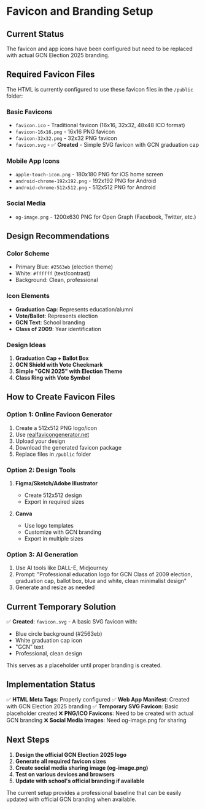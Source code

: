 # Favicon and Branding Setup

## Current Status
The favicon and app icons have been configured but need to be replaced with actual GCN Election 2025 branding.

## Required Favicon Files

The HTML is currently configured to use these favicon files in the `/public` folder:

### Basic Favicons
- `favicon.ico` - Traditional favicon (16x16, 32x32, 48x48 ICO format)
- `favicon-16x16.png` - 16x16 PNG favicon
- `favicon-32x32.png` - 32x32 PNG favicon
- `favicon.svg` - ✅ **Created** - Simple SVG favicon with GCN graduation cap

### Mobile App Icons
- `apple-touch-icon.png` - 180x180 PNG for iOS home screen
- `android-chrome-192x192.png` - 192x192 PNG for Android
- `android-chrome-512x512.png` - 512x512 PNG for Android

### Social Media
- `og-image.png` - 1200x630 PNG for Open Graph (Facebook, Twitter, etc.)

## Design Recommendations

### Color Scheme
- Primary Blue: `#2563eb` (election theme)
- White: `#ffffff` (text/contrast)
- Background: Clean, professional

### Icon Elements
- **Graduation Cap**: Represents education/alumni
- **Vote/Ballot**: Represents election
- **GCN Text**: School branding
- **Class of 2009**: Year identification

### Design Ideas
1. **Graduation Cap + Ballot Box**
2. **GCN Shield with Vote Checkmark**
3. **Simple "GCN 2025" with Election Theme**
4. **Class Ring with Vote Symbol**

## How to Create Favicon Files

### Option 1: Online Favicon Generator
1. Create a 512x512 PNG logo/icon
2. Use [realfavicongenerator.net](https://realfavicongenerator.net)
3. Upload your design
4. Download the generated favicon package
5. Replace files in `/public` folder

### Option 2: Design Tools
1. **Figma/Sketch/Adobe Illustrator**
   - Create 512x512 design
   - Export in required sizes
   
2. **Canva**
   - Use logo templates
   - Customize with GCN branding
   - Export in multiple sizes

### Option 3: AI Generation
1. Use AI tools like DALL-E, Midjourney
2. Prompt: "Professional education logo for GCN Class of 2009 election, graduation cap, ballot box, blue and white, clean minimalist design"
3. Generate and resize as needed

## Current Temporary Solution

✅ **Created**: `favicon.svg` - A basic SVG favicon with:
- Blue circle background (#2563eb)
- White graduation cap icon
- "GCN" text
- Professional, clean design

This serves as a placeholder until proper branding is created.

## Implementation Status

✅ **HTML Meta Tags**: Properly configured
✅ **Web App Manifest**: Created with GCN Election 2025 branding
✅ **Temporary SVG Favicon**: Basic placeholder created
❌ **PNG/ICO Favicons**: Need to be created with actual GCN branding
❌ **Social Media Images**: Need og-image.png for sharing

## Next Steps

1. **Design the official GCN Election 2025 logo**
2. **Generate all required favicon sizes**
3. **Create social media sharing image (og-image.png)**
4. **Test on various devices and browsers**
5. **Update with school's official branding if available**

The current setup provides a professional baseline that can be easily updated with official GCN branding when available.
